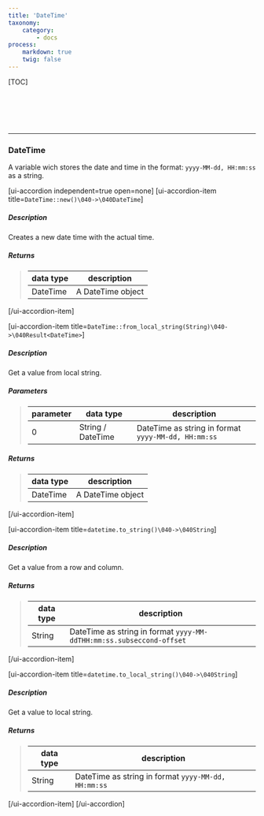 ```yaml
---
title: 'DateTime'
taxonomy:
    category:
        - docs
process:
    markdown: true
    twig: false
---
```


[TOC]

<br><br><br><br>

------------------------------------------------------------------------------------------
### DateTime
A variable wich stores the date and time in the format: ```yyyy-MM-dd, HH:mm:ss``` as a string.


[ui-accordion independent=true open=none]
[ui-accordion-item title=<code>DateTime::new()\040->\040DateTime</code>]

##### Description
Creates a new date time with the actual time.
##### Returns
> | data type               | description                                                           |
> |-------------------------|-----------------------------------------------------------------------|
> | DateTime                | A DateTime object |

[/ui-accordion-item]

[ui-accordion-item title=<code>DateTime::from_local_string(String)\040->\040Result&lt;DateTime&gt;</code>]

##### Description
Get a value from local string.
##### Parameters
> | parameter | data type               | description                                                           |
> |-----------|-------------------------|-----------------------------------------------------------------------|
> | 0         | String / DateTime         | DateTime as string in format ```yyyy-MM-dd, HH:mm:ss``` |
##### Returns
> | data type               | description                                                           |
> |-------------------------|-----------------------------------------------------------------------|
> | DateTime                | A DateTime object                                                     |

[/ui-accordion-item]

[ui-accordion-item title=<code>datetime.to_string()\040->\040String</code>]

##### Description
Get a value from a row and column.
##### Returns
> | data type               | description                                                           |
> |-------------------------|-----------------------------------------------------------------------|
> | String                  | DateTime as string in format ```yyyy-MM-ddTHH:mm:ss.subseccond-offset``` |

[/ui-accordion-item]

[ui-accordion-item title=<code>datetime.to_local_string()\040->\040String</code>]

##### Description
Get a value to local string.

##### Returns
> | data type               | description                                                           |
> |-------------------------|-----------------------------------------------------------------------|
> | String                  | DateTime as string in format ```yyyy-MM-dd, HH:mm:ss``` |

[/ui-accordion-item]
[/ui-accordion]